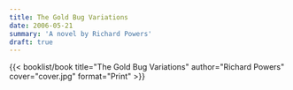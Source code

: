 ```yaml
---
title: The Gold Bug Variations
date: 2006-05-21
summary: 'A novel by Richard Powers'
draft: true
---
```


{{< booklist/book
title="The Gold Bug Variations"
author="Richard Powers"
cover="cover.jpg"
format="Print" >}}
